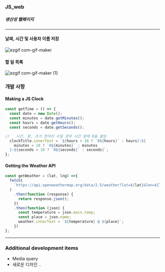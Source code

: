 ### JS_web

##### 생산성 웹페이지

---

#### 날짜, 시간 및 사용자 이름 저장

![ezgif com-gif-maker](https://user-images.githubusercontent.com/63100352/102588036-1fb3d380-4150-11eb-83c6-58caba29130a.gif)

#### 할 일 목록

![ezgif com-gif-maker (1)](https://user-images.githubusercontent.com/63100352/103063759-a146ae00-45f5-11eb-8dc4-47fce3aa6d36.gif)

### 개발 사항

#### Making a JS Clock

```js
const getTime = () => {
  const date = new Date();
  const minutes = date.getMinutes();
  const hours = date.getHours();
  const seconds = date.getSeconds();

//   시간, 분, 초가 한자리 수일 경우 시간 앞에 0을 붙임
  clockTitle.innerText = `${hours < 10 ? `0${hours}` : hours}:${
    minutes < 10 ? `0${minutes}` : minutes
  }:${seconds < 10 ? `0${seconds}` : seconds}`;
};
```

#### Getting the Weather API 

```js
const getWeather = (lat, lng) =>{
  fetch(
    `https://api.openweathermap.org/data/2.5/weather?lat=${lat}&lon=${lng}&appid=${API_KEY}&units=metric`
  )
    .then(function (response) {
      return response.json();
    })
    .then(function (json) {
      const temperature = json.main.temp;
      const place = json.name;
      weather.innerText = `${temperature} @ ${place}`;
    })
};
```
---

### Additional development items

* Media query
* 새로운 디자인 .. 